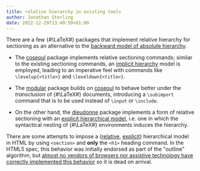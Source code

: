 ```yaml
---
title: relative hierarchy in existing tools
author: Jonathan Sterling
date: 2022-12-29T13:49:59+01:00
---
```


There are a few {#\LaTeX#} packages that implement relative hierarchy for sectioning as an alternative to the [backward model of absolute hierarchy](tfmt-000B).

- The [coseoul](https://www.ctan.org/pkg/coseoul?lang=en) package implements relative sectioning commands; similar to the existing sectioning commands, an [implicit hierarchy](tfmt-000D) model is employed, leading to an imperative feel with commands like `\levelup{<title>}` and `\leveldown{<title>}`.

- The [modular](https://ctan.org/pkg/modular?lang=en) package builds on [coseoul](https://www.ctan.org/pkg/coseoul?lang=en) to behave better under the *transclusion* of {#\LaTeX#} documents, introducing a `\subimport` command that is to be used instead of `\input` or `\include`.

- On the other hand, the [dieudonne](https://github.com/jonsterling/latex-dieudonne) package implements a form of relative sectioning with an [explicit hierarchical model](tfmt-000D), i.e. one in which the syntactical nesting of {#\LaTeX#} environments induces the hierarchy.

There are some attempts to impose a ([relative](tfmt-000B), [explicit](tfmt-000D)) hierarchical model in HTML by using `<section>` and **only** the `<h1>` heading command. In the HTML5 spec, this behavior was initially endorsed as part of the "outline" algorithm, but [almost no vendors of browsers nor assistive technology have correctly implemented this behavior](https://github.com/whatwg/html/issues/83/) so it is dead on arrival.
